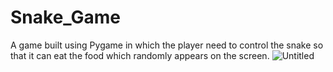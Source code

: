 # Snake_Game
A game built using Pygame in which the player need to control the snake so that it can eat the food which randomly appears on the screen.
![Untitled](https://user-images.githubusercontent.com/89593907/145700494-105d9977-53c1-4007-9b8e-4b5323268434.png)
